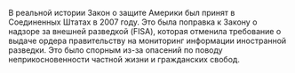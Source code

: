 В реальной истории Закон о защите Америки был принят в Соединенных Штатах в 2007 году. Это была поправка к Закону о надзоре за внешней разведкой (FISA), которая отменила требование о выдаче ордера правительству на мониторинг информации иностранной разведки. Это было спорным из-за опасений по поводу неприкосновенности частной жизни и гражданских свобод.
